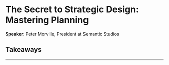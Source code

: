 # The Secret to Strategic Design: Mastering Planning

__Speaker__: Peter Morville, President at Semantic Studios

## Takeaways

---